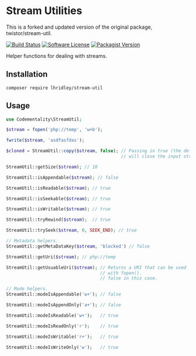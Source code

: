 # Stream Utilities
This is a forked and updated version of the original package, twistor/stream-util.

[![Build Status](https://img.shields.io/travis/twistor/stream-util/master.svg?style=flat-square)](https://travis-ci.org/twistor/stream-util)
[![Software License](https://img.shields.io/badge/license-MIT-brightgreen.svg?style=flat-square)](LICENSE)
[![Packagist Version](https://img.shields.io/packagist/v/twistor/stream-util.svg?style=flat-square)](https://packagist.org/packages/twistor/stream-util)

Helper functions for dealing with streams.

## Installation

```
composer require lhridley/stream-util
```

## Usage

```php
use Codementality\StreamUtil;

$stream = fopen('php://temp', 'w+b');

fwrite($stream, 'asdfasfdas');

$cloned = StreamUtil::copy($stream, false); // Passing in true (the default),
                                            // will close the input stream.

StreamUtil::getSize($stream); // 10

StreamUtil::isAppendable($stream); // false

StreamUtil::isReadable($stream); // true

StreamUtil::isSeekable($stream); // true

StreamUtil::isWritable($stream); // true

StreamUtil::tryRewind($stream);  // true

StreamUtil::trySeek($stream, 0, SEEK_END); // true

// Metadata helpers.
StreamUtil::getMetaDataKey($stream, 'blocked') // false

StreamUtil::getUri($stream); // php://temp

StreamUtil::getUsuableUri($stream); // Returns a URI that can be used
                                    // with fopen().
                                    // false in this case.

// Mode helpers.
StreamUtil::modeIsAppendable('w+'); // false

StreamUtil::modeIsAppendOnly('a+'); // false

StreamUtil::modeIsReadable('w+');   // true

StreamUtil::modeIsReadOnly('r');    // true

StreamUtil::modeIsWritable('r+');   // true

StreamUtil::modeIsWriteOnly('w');   // true
```
